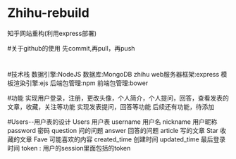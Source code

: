 # Zhihu-rebuild
知乎网站重构(利用express部署)

#关于github的使用
先commit,再pull，再push

#

#技术栈
数据引擎:NodeJS
数据库:MongoDB zhihu
web服务器框架:express
模板渲染引擎:ejs
后端包管理:npm
前端包管理:bower

#功能
实现用户登录，注册，更改头像，个人简介，个人提问，回答，查看发表的文章，收藏，关注等功能
实现发表提问，回答等功能
后续还有功能，待添加


#Users--用户表的设计
Users
用户表
username 用户名
nickname 用户昵称
password 密码
question 问的问题
answer 回答的问题
 article 写的文章
Star 收藏的文章
Fave 可能喜欢的内容
created_time 创建时间
updated_time 最后登录时间
token : 用户的session里面包括的token
